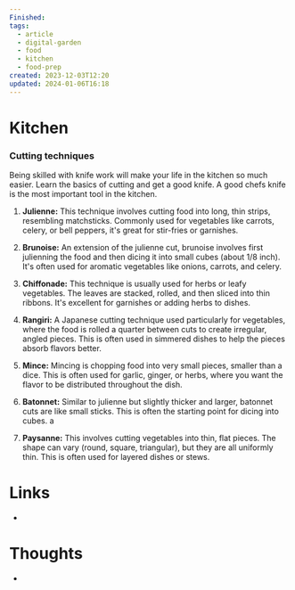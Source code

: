 ```yaml
---
Finished: 
tags:
  - article
  - digital-garden
  - food
  - kitchen
  - food-prep
created: 2023-12-03T12:20
updated: 2024-01-06T16:18
---
```



# Kitchen

### Cutting techniques
Being skilled with knife work will make your life in the kitchen so much easier. Learn the basics of cutting and get a good knife. A good chefs knife is the most important tool in the kitchen.  

1. **Julienne:** This technique involves cutting food into long, thin strips, resembling matchsticks. Commonly used for vegetables like carrots, celery, or bell peppers, it's great for stir-fries or garnishes.

2. **Brunoise:** An extension of the julienne cut, brunoise involves first julienning the food and then dicing it into small cubes (about 1/8 inch). It's often used for aromatic vegetables like onions, carrots, and celery.

3. **Chiffonade:** This technique is usually used for herbs or leafy vegetables. The leaves are stacked, rolled, and then sliced into thin ribbons. It's excellent for garnishes or adding herbs to dishes.

5. **Rangiri:** A Japanese cutting technique used particularly for vegetables, where the food is rolled a quarter between cuts to create irregular, angled pieces. This is often used in simmered dishes to help the pieces absorb flavors better.

6. **Mince:** Mincing is chopping food into very small pieces, smaller than a dice. This is often used for garlic, ginger, or herbs, where you want the flavor to be distributed throughout the dish.

7. **Batonnet:** Similar to julienne but slightly thicker and larger, batonnet cuts are like small sticks. This is often the starting point for dicing into cubes.
a
8. **Paysanne:** This involves cutting vegetables into thin, flat pieces. The shape can vary (round, square, triangular), but they are all uniformly thin. This is often used for layered dishes or stews.

# Links
- 

# Thoughts 
- 


